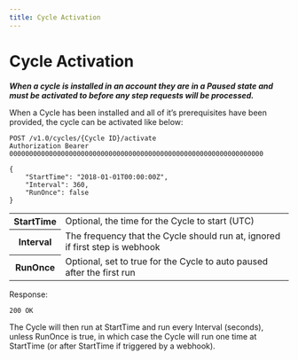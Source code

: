 ```yaml
---
title: Cycle Activation
---
```


# Cycle Activation #

_**When a cycle is installed in an account they are in a Paused state and must be activated to before any step requests will be processed.**_

When a Cycle has been installed and all of it’s prerequisites have been provided, the cycle can be activated like below:

    POST /v1.0/cycles/{Cycle ID}/activate
    Authorization Bearer 0000000000000000000000000000000000000000000000000000000000000000

    {
        "StartTime": "2018-01-01T00:00:00Z",
        "Interval": 360,
        "RunOnce": false
    }

<table>
    <tr>
        <th>StartTime</th>
        <td>Optional, the time for the Cycle to start (UTC)</td>
    </tr>
    <tr>
        <th>Interval</th>
        <td>The frequency that the Cycle should run at, ignored if first step is webhook</td>
    </tr>
    <tr>
        <th>RunOnce</th>
        <td>Optional, set to true for the Cycle to auto paused after the first run</td>
    </tr>
</table> 

Response:

    200 OK

The Cycle will then run at StartTime and run every Interval (seconds), unless RunOnce is true, in which case the Cycle will run one time at StartTime (or after StartTime if triggered by a webhook).